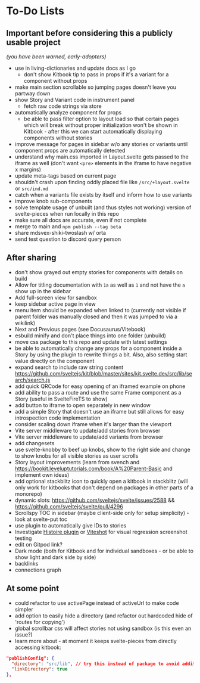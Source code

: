 # To-Do Lists

## Important before considering this a publicly usable project
*(you have been warned, early-adopters)*

- use in living-dictionaries and update docs as I go 
  - don't show Kitbook tip to pass in props if it's a variant for a component without props
- make main section scrollable so jumping pages doesn't leave you partway down
- show Story and Variant code in instrument panel
  - fetch raw code strings via store
- automatically analyze component for props
  - be able to pass filter option to layout load so that certain pages which will break without proper initialization won't be shown in Kitbook - after this we can start automatically displaying components without stories
- improve message for pages in sidebar w/o any stories or variants until component props are automatically detected
- understand why main.css imported in Layout.svelte gets passed to the iframe as well (don't want `<pre>` elements in the iframe to have negative x margins)
- update meta-tags based on current page
- shouldn't crash upon finding oddly placed file like `/src/+layout.svelte` or `src/ind.md`
- catch when a variants file exists by itself and inform how to use variants
- improve knob sub-components
- solve template usage of unbuilt (and thus styles not working) version of svelte-pieces when run locally in this repo
- make sure all docs are accurate, even if not complete
- merge to main and `npm publish --tag beta`
- share mdsvex-shiki-twoslash w/ orta
- send test question to discord query person

## After sharing
- don't show grayed out empty stories for components with details on build
- Allow for titling documentation with `1a` as well as `1` and not have the `a` show up in the sidebar
- Add full-screen view for sandbox
- keep sidebar active page in view
- menu item should be expanded when linked to (currently not visible if parent folder was manually closed and then it was jumped to via a wikilink)
- Next and Previous pages (see Docusaurus/Vitebook)
- esbuild minify and don't place things into one folder (unbuild)
- move css package to this repo and update with latest settings
- be able to automatically change any props for a component inside a Story by using the plugin to rewrite things a bit. Also, also setting start value directly on the component
- expand search to include raw string content https://github.com/sveltejs/kit/blob/master/sites/kit.svelte.dev/src/lib/search/search.js
- add quick QRCode for easy opening of an iframed example on phone
- add ability to pass a route and use the same Frame component as a Story (useful in SvelteFireTS to show)
- add button to iframe to open separately in new window
- add a simple Story that doesn't use an iframe but still allows for easy introspection code implementation
- consider scaling down iframe when it's larger than the viewport
- Vite server middleware to update/add stories from browser
- Vite server middleware to update/add variants from browser
- add changesets
- use svelte-knobby to beef up knobs, show to the right side and change to show knobs for all visible stories as user scrolls
- Story layout improvements (learn from svench and https://bookit.leveluptutorials.com/book/A%20Parent-Basic and implement own ideas)
- add optional stackblitz icon to quickly open a kitbook in stackblitz (will only work for kitbooks that don't depend on packages in other parts of a monorepo) 
- dynamic slots: https://github.com/sveltejs/svelte/issues/2588 && https://github.com/sveltejs/svelte/pull/4296
- Scrollspy TOC in sidebar (maybe client-side only for setup simplicity) - look at svelte-put toc
- use plugin to automatically give IDs to stories
- Investigate [Histoire plugin](https://github.com/histoire-dev/histoire/tree/main/packages/histoire-plugin-screenshot) or [Viteshot](https://viteshot.com/) for visual regression screenshot testing
- edit on Gitpod link?
- Dark mode (both for Kitbook and for individual sandboxes - or be able to show light and dark side by side)
- backlinks
- connections graph

## At some point
- could refactor to use activePage instead of activeUrl to make code simpler
- add option to easily hide a directory (and refactor out hardcoded hide of 'routes for copying')
- global scrollbar css will affect stories not using sandbox (is this even an issue?)
- learn more about - at moment it keeps svelte-pieces from directly accessing kitbook:
```json
"publishConfig": {
  "directory": "src/lib", // try this instead of package to avoid additional import strings in neighbor packages
  "linkDirectory": true
},
```